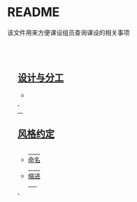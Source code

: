 <h1> README </h1>
<p> 该文件用来方便课设组员查询课设的相关事项 </p>

<ul style="list-style-type:none;">
  <li>
    <h2><a href="#design_and_division">设计与分工</h2>
      <ul>
        <li></li>
      </ul>
  </li>
  <li>
    <h2><a href="#style">风格约定</h2>
      <ul>
        <li>命名</li>
        <li>缩进</li>
      </ul>
  </li>
</ul>

